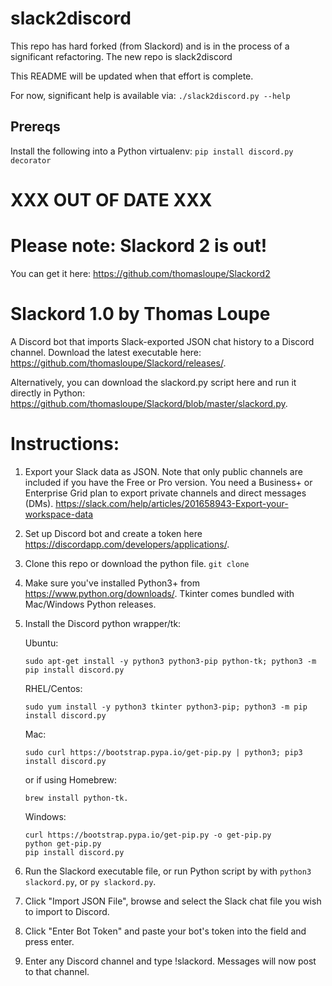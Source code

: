 # slack2discord

This repo has hard forked (from Slackord) and is in the process of a
significant refactoring. The new repo is slack2discord

This README will be updated when that effort is complete.

For now, significant help is available via:
    ```
    ./slack2discord.py --help
    ```

## Prereqs

Install the following into a Python virtualenv:
    ```
    pip install discord.py decorator
    ```

# XXX OUT OF DATE XXX

# Please note: Slackord 2 is out! 
You can get it here: https://github.com/thomasloupe/Slackord2

# Slackord 1.0 by Thomas Loupe

A Discord bot that imports Slack-exported JSON chat history to a Discord channel.
Download the latest executable here: https://github.com/thomasloupe/Slackord/releases/.

Alternatively, you can download the slackord.py script here and run it directly in Python: https://github.com/thomasloupe/Slackord/blob/master/slackord.py.

# Instructions:

1. Export your Slack data as JSON.  Note that only public channels are
   included if you have the Free or Pro version. You need a Business+
   or Enterprise Grid plan to export private channels and direct
   messages (DMs).
   https://slack.com/help/articles/201658943-Export-your-workspace-data
1. Set up Discord bot and create a token here https://discordapp.com/developers/applications/.
1. Clone this repo or download the python file. `git clone `
1. Make sure you've installed Python3+ from https://www.python.org/downloads/. Tkinter comes bundled with Mac/Windows Python releases.
1. Install the Discord python wrapper/tk:

    Ubuntu:
    ```
    sudo apt-get install -y python3 python3-pip python-tk; python3 -m pip install discord.py
    ```

    RHEL/Centos:
    ```
    sudo yum install -y python3 tkinter python3-pip; python3 -m pip install discord.py
    ```

    Mac:
    ```
    sudo curl https://bootstrap.pypa.io/get-pip.py | python3; pip3 install discord.py
    ```
    or if using Homebrew:
    ```
    brew install python-tk.
    ```

    Windows:
    ```
    curl https://bootstrap.pypa.io/get-pip.py -o get-pip.py
    python get-pip.py
    pip install discord.py
    ```

1. Run the Slackord executable file, or run Python script by with `python3 slackord.py`, or `py slackord.py`.
1. Click "Import JSON File", browse and select the Slack chat file you wish to import to Discord.
1. Click "Enter Bot Token" and paste your bot's token into the field and press enter.
1. Enter any Discord channel and type !slackord. Messages will now post to that channel.
